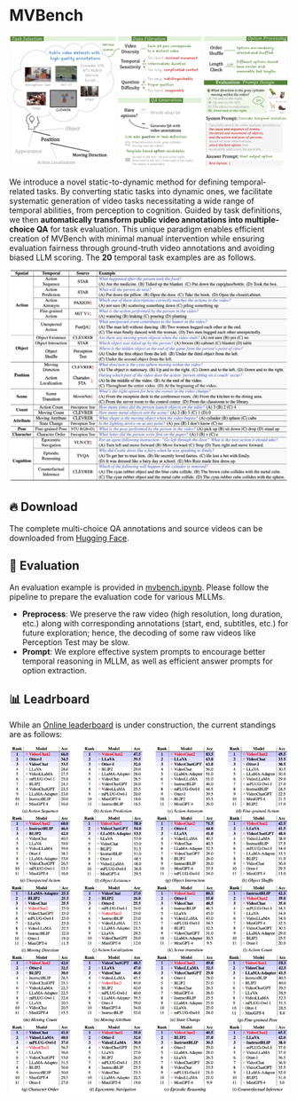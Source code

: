 # MVBench

![images](./asset/generation.png)

We introduce a novel static-to-dynamic method for defining temporal-related tasks. By converting static tasks into dynamic ones, we facilitate systematic generation of video tasks necessitating a wide range of temporal abilities, from perception to cognition. Guided by task definitions, we then **automatically transform public video annotations into multiple-choice QA** for task evaluation. This unique paradigm enables efficient creation of MVBench with minimal manual intervention while ensuring evaluation fairness through ground-truth video annotations and avoiding biased LLM scoring. The **20** temporal task examples are as follows.

![images](./asset/task_example.png)

## :fire: Download

The complete multi-choice QA annotations and source videos can be downloaded from [Hugging Face](https://huggingface.co/datasets/OpenGVLab/MVBench).

## :telescope: Evaluation

An evaluation example is provided in [mvbench.ipynb](mvbench.ipynb). Please follow the pipeline to prepare the evaluation code for various MLLMs.

- **Preprocess**: We preserve the raw video (high resolution, long duration, etc.) along with corresponding annotations (start, end, subtitles, etc.) for future exploration; hence, the decoding of some raw videos like Perception Test may be slow.
- **Prompt**: We explore effective system prompts to encourage better temporal reasoning in MLLM, as well as efficient answer prompts for option extraction.

## :bar_chart: Leadrboard

While an [Online leaderboard]() is under construction, the current standings are as follows:

![images](./asset/leaderboard.png)
